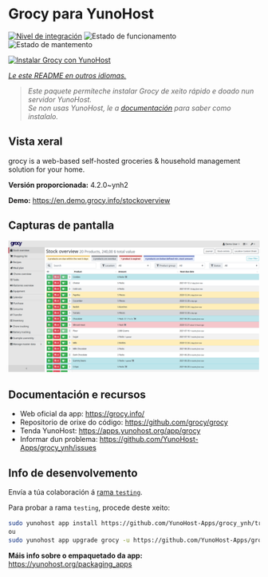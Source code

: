 <!--
NOTA: Este README foi creado automáticamente por <https://github.com/YunoHost/apps/tree/master/tools/readme_generator>
NON debe editarse manualmente.
-->

# Grocy para YunoHost

[![Nivel de integración](https://dash.yunohost.org/integration/grocy.svg)](https://dash.yunohost.org/appci/app/grocy) ![Estado de funcionamento](https://ci-apps.yunohost.org/ci/badges/grocy.status.svg) ![Estado de mantemento](https://ci-apps.yunohost.org/ci/badges/grocy.maintain.svg)

[![Instalar Grocy con YunoHost](https://install-app.yunohost.org/install-with-yunohost.svg)](https://install-app.yunohost.org/?app=grocy)

*[Le este README en outros idiomas.](./ALL_README.md)*

> *Este paquete permíteche instalar Grocy de xeito rápido e doado nun servidor YunoHost.*  
> *Se non usas YunoHost, le a [documentación](https://yunohost.org/install) para saber como instalalo.*

## Vista xeral

grocy is a web-based self-hosted groceries & household management solution for your home.

**Versión proporcionada:** 4.2.0~ynh2

**Demo:** <https://en.demo.grocy.info/stockoverview>

## Capturas de pantalla

![Captura de pantalla de Grocy](./doc/screenshots/stock-en.png)

## Documentación e recursos

- Web oficial da app: <https://grocy.info/>
- Repositorio de orixe do código: <https://github.com/grocy/grocy>
- Tenda YunoHost: <https://apps.yunohost.org/app/grocy>
- Informar dun problema: <https://github.com/YunoHost-Apps/grocy_ynh/issues>

## Info de desenvolvemento

Envía a túa colaboración á [rama `testing`](https://github.com/YunoHost-Apps/grocy_ynh/tree/testing).

Para probar a rama `testing`, procede deste xeito:

```bash
sudo yunohost app install https://github.com/YunoHost-Apps/grocy_ynh/tree/testing --debug
ou
sudo yunohost app upgrade grocy -u https://github.com/YunoHost-Apps/grocy_ynh/tree/testing --debug
```

**Máis info sobre o empaquetado da app:** <https://yunohost.org/packaging_apps>
